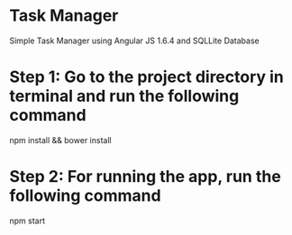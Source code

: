 # Task Manager

Simple Task Manager using Angular JS 1.6.4 and SQLLite Database

# Step 1: Go to the project directory in terminal and run the following command

npm install && bower install

# Step 2: For running the app, run the following command 

npm start 



